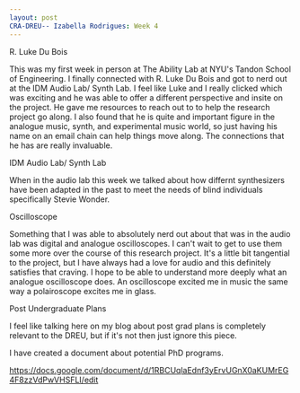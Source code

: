 ```yaml
---
layout: post
CRA-DREU-- Izabella Rodrigues: Week 4 
---
```


R. Luke Du Bois 

This was my first week in person at The Ability Lab at NYU's Tandon School of Engineering. I finally connected with R. Luke Du Bois and got to nerd out at the IDM Audio Lab/ Synth Lab. I feel like Luke and I really clicked which was exciting and he was able to offer a different perspective and insite on the project. He gave me resources to reach out to to help the research project go along. I also found that he is quite and important figure in the analogue music, synth, and experimental music world, so just having his name on an email chain can help things move along. The connections that he has are really invaluable. 

IDM Audio Lab/ Synth Lab 

When in the audio lab this week we talked about how differnt synthesizers have been adapted in the past to meet the needs of blind individuals specifically Stevie Wonder.

Oscilloscope 

Something that I was able to absolutely nerd out about that was in the audio lab was digital and analogue oscilloscopes. I can't wait to get to use them some more over the course of this research project. It's a little bit tangential to the project, but I have always had a love for audio and this definitely satisfies that craving. I hope to be able to understand more deeply what an analogue oscilloscope does. An oscilloscope excited me in music the same way a polairoscope excites me in glass. 

Post Undergraduate Plans

I feel like talking here on my blog about post grad plans is completely relevant to the DREU, but if it's not then just ignore this piece. 

I have created a document about potential PhD programs. 

https://docs.google.com/document/d/1RBCUqlaEdnf3yErvUGnX0aKUMrEG4F8zzVdPwVHSFLI/edit
